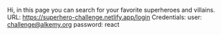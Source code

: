 Hi, in this page you can search for your favorite superheroes and villains.
URL: https://superhero-challenge.netlify.app/login
Credentials:
user: challenge@alkemy.org
password: react


